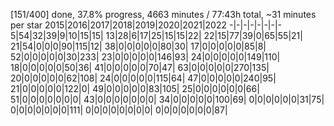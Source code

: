 [151/400] done, 37.8% progress, 4663 minutes / 77:43h total, ~31 minutes per star
2015|2016|2017|2018|2019|2020|2021|2022
-|-|-|-|-|-|-|-
5|54|32|39|9|10|15|15|
13|28|6|17|25|15|15|22|
22|15|77|39|0|65|55|21|
21|54|0|0|0|90|115|12|
38|0|0|0|0|0|80|30|
17|0|0|0|0|0|85|8|
52|0|0|0|0|0|30|233|
23|0|0|0|0|0|146|93|
24|0|0|0|0|0|149|110|
18|0|0|0|0|0|50|36|
41|0|0|0|0|0|70|47|
63|0|0|0|0|0|270|135|
20|0|0|0|0|0|62|108|
24|0|0|0|0|0|115|64|
47|0|0|0|0|0|240|95|
21|0|0|0|0|0|122|0|
49|0|0|0|0|0|83|105|
25|0|0|0|0|0|0|66|
51|0|0|0|0|0|0|0|
43|0|0|0|0|0|0|0|
34|0|0|0|0|0|100|69|
0|0|0|0|0|0|31|75|
0|0|0|0|0|0|0|111|
0|0|0|0|0|0|0|0|
0|0|0|0|0|0|0|87|
